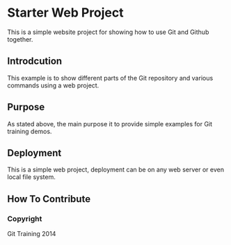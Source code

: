 # Starter Web Project

This is a simple website project for
showing how to use Git and Github together.
## Introdcution

This example is to show different parts
of the Git repository and various commands
using a web project.

## Purpose

As stated above, the main purpose it to
provide simple examples for Git training
demos.

## Deployment

This is a simple web project, deployment
can be on any web server or even local
file system.

## How To Contribute

### Copyright

Git Training 2014
